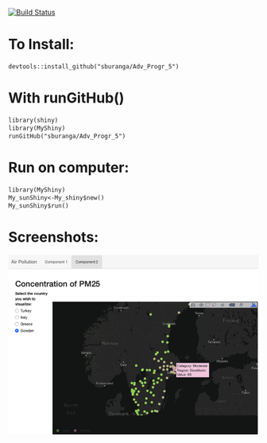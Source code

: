 [![Build Status](https://travis-ci.org/Sburanga/Adv_Progr_5.svg?branch=master)](https://travis-ci.org/Sburanga/Adv_Progr_5)


# To Install:

```{r , eval=FALSE}
devtools::install_github("sburanga/Adv_Progr_5")
```

# With runGitHub()

```{r , eval=FALSE}
library(shiny)
library(MyShiny)
runGitHub("sburanga/Adv_Progr_5")
```

# Run on computer:

```{r}
library(MyShiny)
My_sunShiny<-My_shiny$new()
My_sunShiny$run()
```
# Screenshots:

![Sample Screenshot](https://raw.githubusercontent.com/rubicco/Statistics-and-Machine-Learning/master/Advanced%20R%20Programming/lab5/ss.png)

